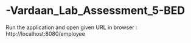 # -Vardaan_Lab_Assessment_5-BED

Run the application and open given URL in browser :
http://localhost:8080/employee
